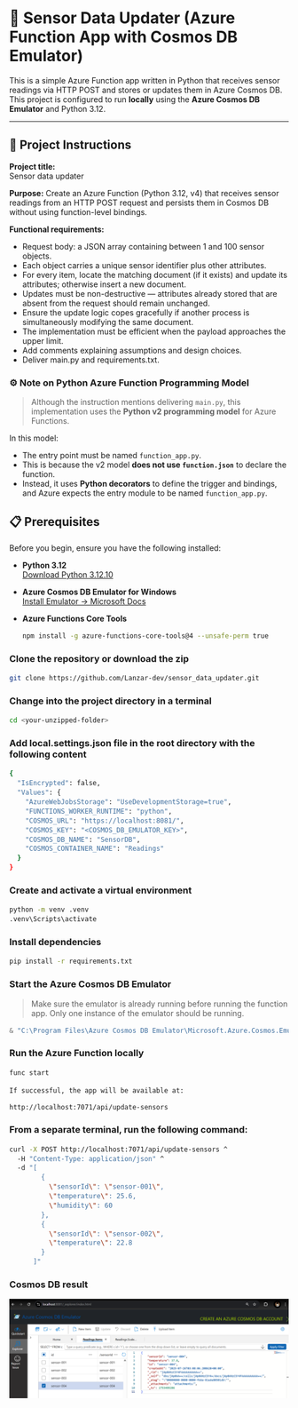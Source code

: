 # 📡 Sensor Data Updater (Azure Function App with Cosmos DB Emulator)

This is a simple Azure Function app written in Python that receives sensor readings via HTTP POST and stores or updates them in Azure Cosmos DB. This project is configured to run **locally** using the **Azure Cosmos DB Emulator** and Python 3.12.

---

## 📝 Project Instructions

**Project title:**  
Sensor data updater

**Purpose:**
Create an Azure Function (Python 3.12, v4) that receives sensor readings from an HTTP POST request and persists them in Cosmos DB without using function-level bindings.

**Functional requirements:**

- Request body: a JSON array containing between 1 and 100 sensor objects.
- Each object carries a unique sensor identifier plus other attributes.
- For every item, locate the matching document (if it exists) and update its attributes; otherwise insert a new document.
- Updates must be non-destructive — attributes already stored that are absent from the request should remain unchanged.
- Ensure the update logic copes gracefully if another process is simultaneously modifying the same document.
- The implementation must be efficient when the payload approaches the upper limit.
- Add comments explaining assumptions and design choices.
- Deliver main.py and requirements.txt.

### ⚙️ Note on Python Azure Function Programming Model

> Although the instruction mentions delivering `main.py`, this implementation uses the **Python v2 programming model** for Azure Functions.

In this model:

- The entry point must be named `function_app.py`.
- This is because the v2 model **does not use `function.json`** to declare the function.
- Instead, it uses **Python decorators** to define the trigger and bindings, and Azure expects the entry module to be named `function_app.py`.

## 📋 Prerequisites

Before you begin, ensure you have the following installed:

- **Python 3.12**  
  [Download Python 3.12.10](https://www.python.org/downloads/release/python-31210/)

- **Azure Cosmos DB Emulator for Windows**  
  [Install Emulator → Microsoft Docs](https://learn.microsoft.com/en-us/azure/cosmos-db/how-to-develop-emulator?tabs=windows%2Cpython&pivots=api-nosql#install-the-emulator)

- **Azure Functions Core Tools**
  ```bash
  npm install -g azure-functions-core-tools@4 --unsafe-perm true
  ```

### Clone the repository or download the zip

```bash
git clone https://github.com/Lanzar-dev/sensor_data_updater.git
```

### Change into the project directory in a terminal

```bash
cd <your-unzipped-folder>
```

### Add local.settings.json file in the root directory with the following content

```bash
{
  "IsEncrypted": false,
  "Values": {
    "AzureWebJobsStorage": "UseDevelopmentStorage=true",
    "FUNCTIONS_WORKER_RUNTIME": "python",
    "COSMOS_URL": "https://localhost:8081/",
    "COSMOS_KEY": "<COSMOS_DB_EMULATOR_KEY>",
    "COSMOS_DB_NAME": "SensorDB",
    "COSMOS_CONTAINER_NAME": "Readings"
  }
}
```

### Create and activate a virtual environment

```bash
python -m venv .venv
.venv\Scripts\activate
```

### Install dependencies

```bash
pip install -r requirements.txt
```

### Start the Azure Cosmos DB Emulator

> Make sure the emulator is already running before running the function app.
> Only one instance of the emulator should be running.

```powershell
& "C:\Program Files\Azure Cosmos DB Emulator\Microsoft.Azure.Cosmos.Emulator.exe" /Port=65000
```

### Run the Azure Function locally

```bash
func start
```

`If successful, the app will be available at:`

```bash
http://localhost:7071/api/update-sensors
```

### From a separate terminal, run the following command:

```bash
curl -X POST http://localhost:7071/api/update-sensors ^
  -H "Content-Type: application/json" ^
  -d "[
        {
          \"sensorId\": \"sensor-001\",
          \"temperature\": 25.6,
          \"humidity\": 60
        },
        {
          \"sensorId\": \"sensor-002\",
          \"temperature\": 22.8
        }
      ]"
```

### Cosmos DB result

![Description of image](assets/image.png)
